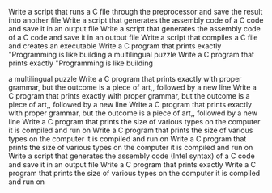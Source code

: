 Write a script that runs a C file through the preprocessor and save the result into another file
Write a script that generates the assembly code of a C code and save it in an output file
Write a script that generates the assembly code of a C code and save it in an output file
Write a script that compiles a C file and creates an executable
Write a C program that prints exactly "Programming is like building a multilingual puzzle
Write a C program that prints exactly "Programming is like building

 a multilingual puzzle
Write a C program that prints exactly with proper grammar, but the outcome is a piece of art,, followed by a new line
Write a C program that prints exactly with proper grammar, but the outcome is a piece of art,, followed by a new line
Write a C program that prints exactly with proper grammar, but the outcome is a piece of art,, followed by a new line
Write a C program that prints the size of various types on the computer it is compiled and run on
Write a C program that prints the size of various types on the computer it is compiled and run on
Write a C program that prints the size of various types on the computer it is compiled and run on
Write a script that generates the assembly code (Intel syntax) of a C code and save it in an output file
Write a C program that prints exactly
Write a C program that prints the size of various types on the computer it is compiled and run on
